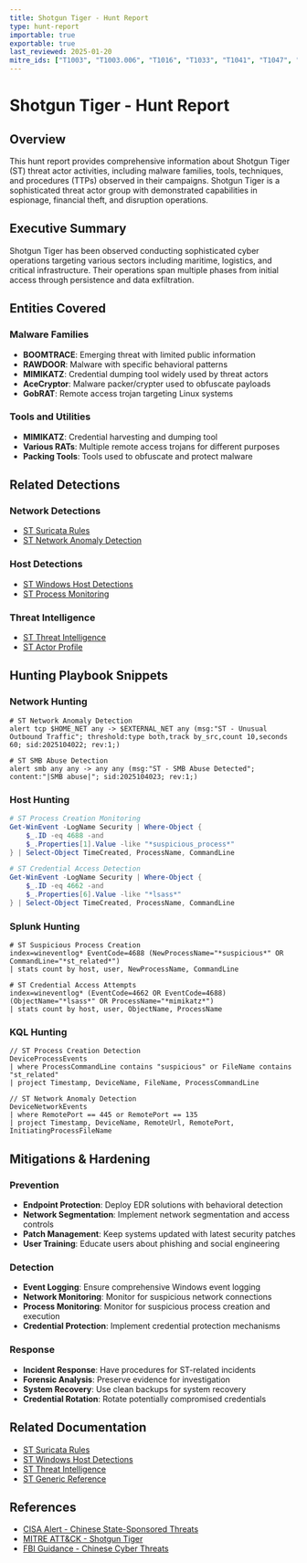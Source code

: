 ```yaml
---
title: Shotgun Tiger - Hunt Report
type: hunt-report
importable: true
exportable: true
last_reviewed: 2025-01-20
mitre_ids: ["T1003", "T1003.006", "T1016", "T1033", "T1041", "T1047", "T1049", "T1053.005", "T1055.001", "T1059", "T1059.003", "T1070.006", "T1071", "T1071.001", "T1071.004", "T1090", "T1102.002", "T1218.011", "T1543.003", "T1547", "T1550", "T1560"]
---
```


# Shotgun Tiger - Hunt Report

## Overview

This hunt report provides comprehensive information about Shotgun Tiger (ST) threat actor activities, including malware families, tools, techniques, and procedures (TTPs) observed in their campaigns. Shotgun Tiger is a sophisticated threat actor group with demonstrated capabilities in espionage, financial theft, and disruption operations.

## Executive Summary

Shotgun Tiger has been observed conducting sophisticated cyber operations targeting various sectors including maritime, logistics, and critical infrastructure. Their operations span multiple phases from initial access through persistence and data exfiltration.

## Entities Covered

### Malware Families
- **BOOMTRACE**: Emerging threat with limited public information
- **RAWDOOR**: Malware with specific behavioral patterns
- **MIMIKATZ**: Credential dumping tool widely used by threat actors
- **AceCryptor**: Malware packer/crypter used to obfuscate payloads
- **GobRAT**: Remote access trojan targeting Linux systems

### Tools and Utilities
- **MIMIKATZ**: Credential harvesting and dumping tool
- **Various RATs**: Multiple remote access trojans for different purposes
- **Packing Tools**: Tools used to obfuscate and protect malware

## Related Detections

### Network Detections
- [ST Suricata Rules](../../../Detections/Network/ST_Suricata_Rules.md)
- [ST Network Anomaly Detection](../../../Detections/Network/ST_Suricata_Rules.md)

### Host Detections
- [ST Windows Host Detections](../../../Detections/Host/Windows/ST_Windows_Host_Detections.md)
- [ST Process Monitoring](../../../Detections/Host/Windows/ST_Windows_Host_Detections.md)

### Threat Intelligence
- [ST Threat Intelligence](../../../Threat_Intelligence/Actors/Shotgun_Tiger.md)
- [ST Actor Profile](../../../Threat_Intelligence/Actors/Shotgun_Tiger.md)

## Hunting Playbook Snippets

### Network Hunting
```suricata
# ST Network Anomaly Detection
alert tcp $HOME_NET any -> $EXTERNAL_NET any (msg:"ST - Unusual Outbound Traffic"; threshold:type both,track by_src,count 10,seconds 60; sid:2025104022; rev:1;)

# ST SMB Abuse Detection
alert smb any any -> any any (msg:"ST - SMB Abuse Detected"; content:"|SMB abuse|"; sid:2025104023; rev:1;)
```

### Host Hunting
```powershell
# ST Process Creation Monitoring
Get-WinEvent -LogName Security | Where-Object {
    $_.ID -eq 4688 -and 
    $_.Properties[1].Value -like "*suspicious_process*"
} | Select-Object TimeCreated, ProcessName, CommandLine

# ST Credential Access Detection
Get-WinEvent -LogName Security | Where-Object {
    $_.ID -eq 4662 -and 
    $_.Properties[6].Value -like "*lsass*"
} | Select-Object TimeCreated, ProcessName, CommandLine
```

### Splunk Hunting
```splunk
# ST Suspicious Process Creation
index=wineventlog* EventCode=4688 (NewProcessName="*suspicious*" OR CommandLine="*st_related*")
| stats count by host, user, NewProcessName, CommandLine

# ST Credential Access Attempts
index=wineventlog* (EventCode=4662 OR EventCode=4688) (ObjectName="*lsass*" OR ProcessName="*mimikatz*")
| stats count by host, user, ObjectName, ProcessName
```

### KQL Hunting
```kql
// ST Process Creation Detection
DeviceProcessEvents
| where ProcessCommandLine contains "suspicious" or FileName contains "st_related"
| project Timestamp, DeviceName, FileName, ProcessCommandLine

// ST Network Anomaly Detection
DeviceNetworkEvents
| where RemotePort == 445 or RemotePort == 135
| project Timestamp, DeviceName, RemoteUrl, RemotePort, InitiatingProcessFileName
```

## Mitigations & Hardening

### Prevention
- **Endpoint Protection**: Deploy EDR solutions with behavioral detection
- **Network Segmentation**: Implement network segmentation and access controls
- **Patch Management**: Keep systems updated with latest security patches
- **User Training**: Educate users about phishing and social engineering

### Detection
- **Event Logging**: Ensure comprehensive Windows event logging
- **Network Monitoring**: Monitor for suspicious network connections
- **Process Monitoring**: Monitor for suspicious process creation and execution
- **Credential Protection**: Implement credential protection mechanisms

### Response
- **Incident Response**: Have procedures for ST-related incidents
- **Forensic Analysis**: Preserve evidence for investigation
- **System Recovery**: Use clean backups for system recovery
- **Credential Rotation**: Rotate potentially compromised credentials

## Related Documentation

- [ST Suricata Rules](../../../Detections/Network/ST_Suricata_Rules.md)
- [ST Windows Host Detections](../../../Detections/Host/Windows/ST_Windows_Host_Detections.md)
- [ST Threat Intelligence](../../../Threat_Intelligence/Actors/Shotgun_Tiger.md)
- [ST Generic Reference](../../../Reference/SS_Generic_Reference.md)

## References

- [CISA Alert - Chinese State-Sponsored Threats](https://www.cisa.gov/news-events/cybersecurity-advisories/)
- [MITRE ATT&CK - Shotgun Tiger](https://attack.mitre.org/groups/)
- [FBI Guidance - Chinese Cyber Threats](https://www.fbi.gov/)
